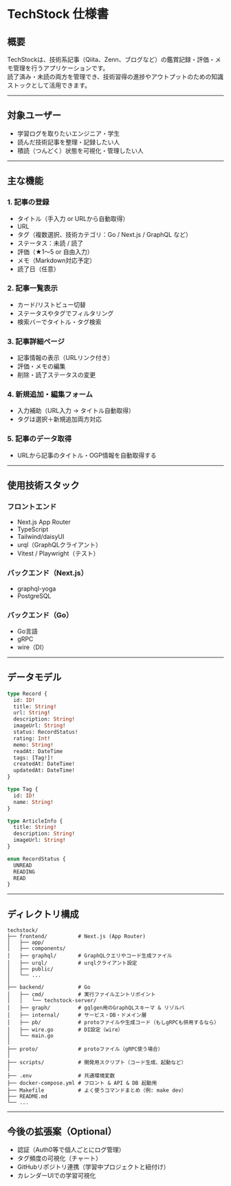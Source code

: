 # TechStock 仕様書

## 概要
TechStockは、技術系記事（Qiita、Zenn、ブログなど）の鑑賞記録・評価・メモ管理を行うアプリケーションです。  
読了済み・未読の両方を管理でき、技術習得の進捗やアウトプットのための知識ストックとして活用できます。

---

## 対象ユーザー
- 学習ログを取りたいエンジニア・学生
- 読んだ技術記事を整理・記録したい人
- 積読（つんどく）状態を可視化・管理したい人

---

## 主な機能

### 1. 記事の登録
- タイトル（手入力 or URLから自動取得）
- URL
- タグ（複数選択、技術カテゴリ：Go / Next.js / GraphQL など）
- ステータス：未読 / 読了
- 評価（★1〜5 or 自由入力）
- メモ（Markdown対応予定）
- 読了日（任意）

### 2. 記事一覧表示
- カード/リストビュー切替
- ステータスやタグでフィルタリング
- 検索バーでタイトル・タグ検索

### 3. 記事詳細ページ
- 記事情報の表示（URLリンク付き）
- 評価・メモの編集
- 削除・読了ステータスの変更

### 4. 新規追加・編集フォーム
- 入力補助（URL入力 → タイトル自動取得）
- タグは選択＋新規追加両方対応

### 5. 記事のデータ取得
- URLから記事のタイトル・OGP情報を自動取得する

---

## 使用技術スタック

### フロントエンド
- Next.js App Router
- TypeScript
- Tailwind/daisyUI
- urql（GraphQLクライアント）
- Vitest / Playwright（テスト）

### バックエンド（Next.js）
- graphql-yoga
- PostgreSQL

### バックエンド（Go）
- Go言語
- gRPC
- wire（DI）

---

## データモデル

```graphql
type Record {
  id: ID!
  title: String!
  url: String!
  description: String!
  imageUrl: String!
  status: RecordStatus!
  rating: Int!
  memo: String!
  readAt: DateTime
  tags: [Tag!]!
  createdAt: DateTime!
  updatedAt: DateTime!
}

type Tag {
  id: ID!
  name: String!
}

type ArticleInfo {
  title: String!
  description: String!
  imageUrl: String!
}

enum RecordStatus {
  UNREAD
  READING
  READ
}
```

---

## ディレクトリ構成

```
techstock/
├── frontend/          # Next.js (App Router)
│   ├── app/
│   ├── components/
│   ├── graphql/       # GraphQLクエリやコード生成ファイル
│   ├── urql/          # urqlクライアント設定
│   ├── public/
│   └── ...
│
├── backend/           # Go
│   ├── cmd/           # 実行ファイルエントリポイント
│   │   └── techstock-server/
│   ├── graph/         # gqlgen用のGraphQLスキーマ & リゾルバ
│   ├── internal/      # サービス・DB・ドメイン層
│   ├── pb/            # protoファイルや生成コード（もしgRPCも併用するなら）
│   ├── wire.go        # DI設定（wire）
│   └── main.go
│
├── proto/             # protoファイル（gRPC使う場合）
│
├── scripts/           # 開発用スクリプト（コード生成、起動など）
│
├── .env               # 共通環境変数
├── docker-compose.yml # フロント & API & DB 起動用
├── Makefile           # よく使うコマンドまとめ（例: make dev）
├── README.md
└── ...
```


---

## 今後の拡張案（Optional）
- 認証（Auth0等で個人ごとにログ管理）
- タグ頻度の可視化（チャート）
- GitHubリポジトリ連携（学習中プロジェクトと紐付け）
- カレンダーUIでの学習可視化
